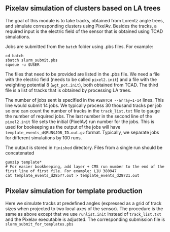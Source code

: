 ## Pixelav simulation of clusters based on LA trees

The goal of this module is to take tracks, obtained from Lorentz angle trees, and simulate corresponding clusters using PixelAv. Besides the tracks, a required input is the electric field of the sensor that is obtained using TCAD simulations.

Jobs are submitted from the `batch` folder using .pbs files. For example:
```
cd batch
sbatch slurm_submit.pbs
squeue -u $USER
```

The files that need to be provided are listed in the .pbs file. We need a file with the electric field (needs to be called `pixel2.init`) and a file with the weighting potential 8 (`wgt_pot.init`), both obtained from TCAD. The third file is a list of tracks that is obtained by processing LA trees.

The number of jobs sent is specified in the `#SBATCH --array=1-14` lines. This line would submit 14 jobs. We typically process 30 thousand tracks per job so one can count the number of tracks in the `track_list.txt` file to gauge the number of required jobs. The last number in the second line of the `pixel2.init` file sets the initial (PixelAv) run number for the jobs. This is used for bookeeping as the output of the jobs will have `template_events_d$RUN$JOB_ID.out.gz` format. Typically, we separate jobs for different simulations by 100 runs.

The output is stored in `finished` directory. Files from a single run should be concatenated
```
gunzip template*
# For easier bookkeeping, add layer + CMS run number to the end of the first line of first file. For example: L1U 380947 
cat template_events_d285??.out > template_events_d28721.out 
```

## Pixelav simulation for template production
Here we simulate tracks at predefined angles (expressed as a grid of track sizes when projected to two local axes of the sensor). The procedure is the same as above except that we use `runlist.init` instead of `track_list.txt` and the Pixelav executable is adjusted. The corresponding submission file is `slurm_submit_for_templates.pbs`
